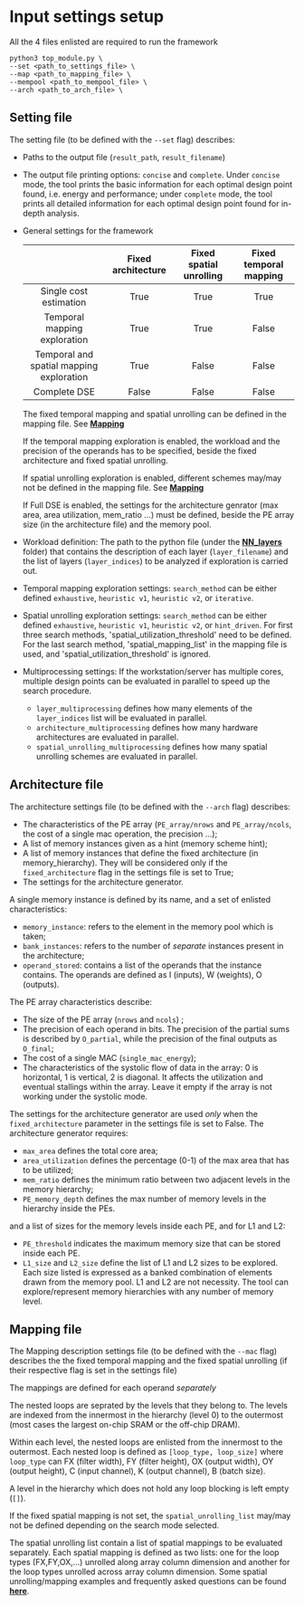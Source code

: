 # Input settings setup
All the 4 files enlisted are required to run the framework
```
python3 top_module.py \
--set <path_to_settings_file> \
--map <path_to_mapping_file> \
--mempool <path_to_mempool_file> \
--arch <path_to_arch_file> \
```
## Setting file
The setting file (to be defined with the  ``--set`` flag) describes:
- Paths to the output file (``result_path``, ``result_filename``)
- The output file printing options: ```concise``` and ```complete```. Under ```concise``` mode, the tool prints the basic information for each optimal design point found, i.e. energy and performance; under ```complete``` mode, the tool prints all detailed information for each optimal design point found for in-depth analysis.
- General settings for the framework
  
  
  | | Fixed architecture | Fixed spatial unrolling | Fixed temporal mapping |
  |:----:|:----:|:----:|:----:|
  | Single cost estimation | True | True | True |
  | Temporal mapping exploration | True | True | False |
  | Temporal and spatial mapping exploration | True | False | False |
  | Complete DSE | False | False | False |
  
  The fixed temporal mapping and spatial unrolling can be defined in the mapping file. See [**Mapping**](#mapping-file)<!-- @IGNORE PREVIOUS: anchor -->
  
  If the temporal mapping exploration is enabled, the workload and the precision of the operands has to be specified, beside the fixed architecture and fixed spatial unrolling.
  
  If spatial unrolling exploration is enabled, different schemes may/may not be defined in the mapping file. See [**Mapping**](#mapping-file)<!-- @IGNORE PREVIOUS: anchor -->
  
  If Full DSE is enabled, the settings for the architecture genrator (max area, area utilization, mem_ratio ...) must be defined, beside the PE array size (in the architecture file) and the memory pool.
 
- Workload definition: The path to the python file (under the [**NN_layers**](../NN_layers) folder) that contains the description of each layer (```layer_filename```) and the list of layers (```layer_indices```) to be analyzed if exploration is carried out.

- Temporal mapping exploration settings: ```search_method``` can be either defined ```exhaustive```, ```heuristic v1```, ```heuristic v2```, or ```iterative```.
- Spatial unrolling exploration settings: ```search_method``` can be either defined ```exhaustive```, ```heuristic v1```, ```heuristic v2```, or ```hint_driven```. For first three search methods, 'spatial_utilization_threshold' need to be defined. For the last search method, 'spatial_mapping_list' in the mapping file is used, and 'spatial_utilization_threshold' is ignored.

- Multiprocessing settings: If the workstation/server has multiple cores, multiple design points can be evaluated in parallel to speed up the search procedure.
  - ```layer_multiprocessing``` defines how many elements of the ```layer_indices``` list will be evaluated in parallel.
  - ```architecture_multiprocessing``` defines how many hardware architectures are evaluated in parallel.
  - ```spatial_unrolling_multiprocessing``` defines how many spatial unrolling schemes are evaluated in parallel.

## Architecture file
The architecture settings file (to be defined with the  ``--arch`` flag) describes:
- The characteristics of the PE array (```PE_array/nrows``` and ```PE_array/ncols```, the cost of a single mac operation, the precision ...);
- A list of memory instances given as a hint (memory scheme hint);
- A list of memory instances that define the fixed architecture (in memory_hierarchy). They will be considered only if the ```fixed_architecture``` flag in the settings file is set to True;
- The settings for the architecture generator.

A single memory instance is defined by its name, and a set of enlisted characteristics:
  - ```memory_instance```: refers to the element in the memory pool which is taken;
  - ```bank_instances```: refers to the number of *separate* instances present in the architecture;
  - ```operand_stored```: contains a list of the operands that the instance contains. The operands are defined as I (inputs), W (weights), O (outputs).

 
The PE array characteristics describe:
 - The size of the PE array (``nrows`` and ``ncols``) ;
 - The precision of each operand in bits. The precision of the partial sums is described by ```O_partial```, while the precision of the final outputs as ```O_final```;
 - The cost of a single MAC (```single_mac_energy```);
 - The characteristics of the systolic flow of data in the array: 0 is horizontal, 1 is vertical, 2 is diagonal. It affects the utilization and eventual stallings within the array. Leave it empty if the array is not working under the systolic mode. 
 

The settings for the architecture generator are used *only* when the ``fixed_architecture`` parameter in the settings file is set to False.
The architecture generator requires:
 - ``max_area`` defines the total core area;
 - ``area_utilization`` defines the percentage (0-1) of the max area that has to be utilized;
 - ``mem_ratio`` defines the minimum ratio between two adjacent levels in the memory hierarchy;
 - ``PE_memory_depth`` defines the max number of memory levels in the hierarchy inside the PEs.

and a list of sizes for the memory levels inside each PE, and for L1 and L2: 
 - ``PE_threshold`` indicates the maximum memory size that can be stored inside each PE.
 - ``L1_size`` and ``L2_size`` define the list of L1 and L2 sizes to be explored. Each size listed is expressed as a banked combination of elements drawn from the memory pool. L1 and L2 are not necessity. The tool can explore/represent memory hierarchies with any number of memory level.
 ## Mapping file
The Mapping description settings file (to be defined with the  ``--mac`` flag) describes the the fixed temporal mapping and the fixed spatial unrolling (if their respective flag is set in the settings file)

The mappings are defined for each operand *separately*

The nested loops are seprated by the levels that they belong to. The levels are indexed from the innermost in the hierarchy (level 0) to the outermost (most cases the largest on-chip SRAM or the off-chip DRAM).

Within each level, the nested loops are enlisted from the innermost to the outermost. Each nested loop is defined as ```[loop_type, loop_size]``` where ```loop_type``` can FX (filter width), FY (filter height), OX (output width), OY (output height), C (input channel), K (output channel), B (batch size).

A level in the hierarchy which does not hold any loop blocking is left empty (```[]```).

If the fixed spatial mapping is not set, the ```spatial_unrolling_list``` may/may not be defined depending on the search mode selected.

The spatial unrolling list contain a list of spatial mappings to be evaluated separately. Each spatial mapping is defined as two lists: one for the loop types (FX,FY,OX,...) unrolled along array column dimension and another for the loop types unrolled across array column dimension. Some spatial unrolling/mapping examples and frequently asked questions can be found [**here**](https://github.com/ZigZag-Project/zigzag/issues/13).





 
